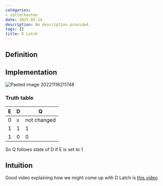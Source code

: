 ```yaml
---
categories:
- zettelkasten
date: 2025-02-14
description: No description provided.
tags: []
title: D Latch
---
```


## Definition

## Implementation

![Pasted image 20221116211748](attachments/Pasted%20image%2020221116211748.png)

### Truth table

|E|D|Q|
|-|-|-|
|0|x|not changed|
|1|1|1|
|1|0|0|

So Q follows state of D if E is set to 1

## Intuition

Good video explaining how we might come up with D Latch is [this video](https://www.youtube.com/watch?v=peCh_859q7Q)